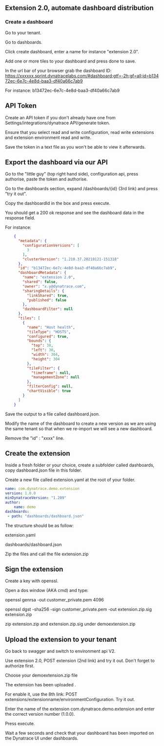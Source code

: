 ## Extension 2.0, automate dashboard distribution

### Create a dashboard

Go to your tenant.

Go to dashboards.

Click create dashboard, enter a name for instance "extension 2.0".

Add one or more tiles to your dashboard and press done to save.

In the url bar of your browser grab the dashboard ID: https://xxxxxx.sprint.dynatracelabs.com/#dashboard;gtf=-2h;gf=all;id=b13472ec-6e7c-4e8d-baa3-df40a66c7ab9

For instance: b13472ec-6e7c-4e8d-baa3-df40a66c7ab9


## API Token
Create an API token if you don't already have one from Settings/integrations/dynatrace API/generate token.  

Ensure that you select read and write configuration, read write extensions and extension environment read and write.

Save the token in a text file as you won't be able to view it afterwards.


## Export the dashboard via our API

Go to the "little guy" (top right hand side), configuration api, press authorise, paste the token and authorise.

Go to the dashboards section, expand /dashboards/{id} (3rd link) and press "try it out".

Copy the dashboardId in the box and press execute.

You should get a 200 ok response and see the dashboard data in the response field.

For instance:
```json
	{
	  "metadata": {
		"configurationVersions": [
		  3
		],
		"clusterVersion": "1.210.37.20210121-151318"
	  },
	  "id": "b13472ec-6e7c-4e8d-baa3-df40a66c7ab9",
	  "dashboardMetadata": {
		"name": "extension 2.0",
		"shared": false,
		"owner": "x.y@dynatrace.com",
		"sharingDetails": {
		  "linkShared": true,
		  "published": false
		},
		"dashboardFilter": null
	  },
	  "tiles": [
		{
		  "name": "Host health",
		  "tileType": "HOSTS",
		  "configured": true,
		  "bounds": {
			"top": 38,
			"left": 38,
			"width": 304,
			"height": 304
		  },
		  "tileFilter": {
			"timeframe": null,
			"managementZone": null
		  },
		  "filterConfig": null,
		  "chartVisible": true
		}
	  ]
	}
```
	
Save the output to a file called dashboard.json.

Modify the name of the dashboard to create a new version as we are using the same tenant so that when we re-import we will see a new dashboard. 

Remove the "id" : "xxxx" line.



## Create the extension

Inside a fresh folder or your choice, create a subfolder called dashboards, copy dashboard.json file in this folder.


Create a new file called extension.yaml at the root of your folder.
```yaml
name: com.dynatrace.demo.extension
version: 1.0.0
minDynatraceVersion: "1.209"
author: 
    name: demo
dashboards:
 - path: "dashboards/dashboard.json"
```
	


The structure should be as follow:

extension.yaml

dashboards/dashboard.json

Zip the files and call the file extension.zip


## Sign the extension
Create a key with openssl. 

Open a dos window (AKA cmd) and type:

openssl genrsa -out customer_private.pem 4096

openssl dgst -sha256 -sign customer_private.pem -out extension.zip.sig extension.zip

zip extension.zip and extension.zip.sig under demoextension.zip



## Upload the extension to your tenant
Go back to swagger and switch to environment api V2.

Use extension 2.0, POST extension (2nd link) and try it out. Don't forget to authorize first.

Choose your demoextension.zip file 

The extension has been uploaded .

For enable it, use the 8th link: POST extensions/extensionname/environmentConfiguration. Try it out.

Enter the name of the extension com.dynatrace.demo.extension and enter the correct version number (1.0.0).

Press execute.

Wait a few seconds and check that your dashboard has been imported on the Dynatrace UI under dashboards.
